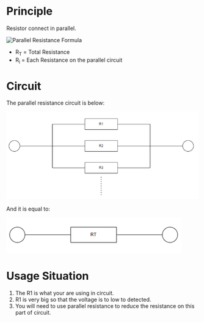 # Principle
Resistor connect in parallel.  

<img src="https://latex.codecogs.com/svg.latex?\frac{1}{R_T}%20=%20\sum_{i=1}^{n}%20\frac{1}{R_i}" alt="Parallel Resistance Formula">

- R<sub>T</sub> = Total Resistance
- R<sub>i</sub> = Each Resistance on the parallel circuit

# Circuit
The parallel resistance circuit is below:  

![Parallel Resistance Circuit](/01_Parallel-Resistance/images/ParaResis_1.PNG)  

And it is equal to:  

![Parallel Resistance Circuit](/01_Parallel-Resistance/images/ParaResis_2.PNG)

# Usage Situation
1. The R1 is what your are using in circuit. 
2. R1 is very big so that the voltage is to low to detected.
3. You will need to use parallel resistance to reduce the resistance on this part of circuit. 